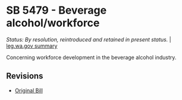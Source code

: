 # SB 5479 - Beverage alcohol/workforce
*Status: By resolution, reintroduced and retained in present status.* | [leg.wa.gov summary](https://app.leg.wa.gov/billsummary?BillNumber=5479&Year=2021)

Concerning workforce development in the beverage alcohol industry.

## Revisions
* [Original Bill](1/)
